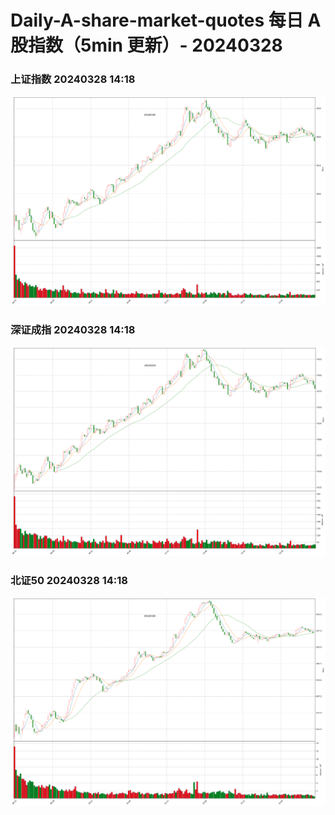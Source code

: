 
# Daily-A-share-market-quotes 每日 A 股指数（5min 更新）- 20240328

### 上证指数 20240328 14:18
![](./fig/2024/3/20240328-sh000001.png)

### 深证成指 20240328 14:18
![](./fig/2024/3/20240328-sz399001.png)

### 北证50 20240328 14:18
![](./fig/2024/3/20240328-bj899050.png)
